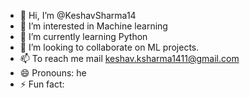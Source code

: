 - 👋 Hi, I’m @KeshavSharma14
- 👀 I’m interested in Machine learning 
- 🌱 I’m currently learning Python
- 💞️ I’m looking to collaborate on ML projects.
- 📫 To reach me mail keshav.ksharma1411@gmail.com
- 😄 Pronouns: he
- ⚡ Fun fact: 

<!---
KeshavSharma14/KeshavSharma14 is a ✨ special ✨ repository because its `README.md` (this file) appears on your GitHub profile.
Yocan click the Preview link to take a look at your changes.
--->
